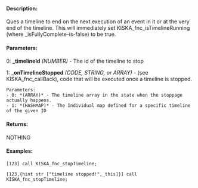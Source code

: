 #### Description:
Ques a timeline to end on the next execution of an event in it or at the very end of the timeline. This will immediately set KISKA_fnc_isTimelineRunning (where _isFullyComplete-is-false) to be true.

#### Parameters:
0: **_timelineId** *(NUMBER)* - The id of the timeline to stop

1: **_onTimelineStopped** *(CODE, STRING, or ARRAY)* - (see KISKA_fnc_callBack),
code that will be executed once a timeline is stopped.
    
    Parameters:
    - 0: *(ARRAY)* - The timeline array in the state when the stoppage actually happens.
    - 1: *(HASHMAP)* - The Individual map defined for a specific timeline of the given ID

#### Returns:
NOTHING

#### Examples:
```sqf
[123] call KISKA_fnc_stopTimeline;
```
```sqf
[123,{hint str ["timeline stopped!",_this]}] call KISKA_fnc_stopTimeline;
```

